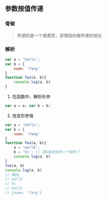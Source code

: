 ## 参数按值传递

### 骨架
> 传递的是一个值类型，该值指向被传递的地址

### 解析
```js
var a = 'hello';
var b = {
    name: 'fang'
}
function foo(a, b){
    console.log(a, b)
}
```
1. 在函数中，解析形参
```js
var a = a; var b = b;`
```
2. 改变形参值
```js
var a = 'hello';
var b = {
    name: 'fang'
}
function foo(a, b){
    a = 'world';
    b = 'hi'; // 将b指向另外一个指针了
    console.log(a, b)
}
foo(a, b) 
console.log(a, b)
// 输出
// world
// hi
// hello 
// {name: "fang"}
```